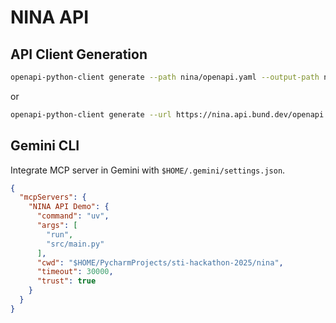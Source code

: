 # NINA API

## API Client Generation

```bash
openapi-python-client generate --path nina/openapi.yaml --output-path nina-api-client --meta uv --config nina/openapi-python-client-config.yaml
```

or

```bash
openapi-python-client generate --url https://nina.api.bund.dev/openapi.yaml --output-path nina-api-client --meta uv --config nina/openapi-python-client-config.yaml
```

## Gemini CLI

Integrate MCP server in Gemini with `$HOME/.gemini/settings.json`.

```json
{
  "mcpServers": {
    "NINA API Demo": {
      "command": "uv",
      "args": [
        "run",
        "src/main.py"
      ],
      "cwd": "$HOME/PycharmProjects/sti-hackathon-2025/nina",
      "timeout": 30000,
      "trust": true
    }
  }
}
